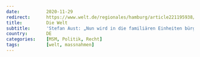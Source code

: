 ```yaml
---
date:          2020-11-29
redirect:      https://www.welt.de/regionales/hamburg/article221195938/Stefan-Aust-Nun-wird-in-die-familiaeren-Einheiten-buergerlicher-Bereiche-eingegriffen.html
title:         Die Welt
subtitle:      'Stefan Aust: „Nun wird in die familiären Einheiten bürgerlicher Bereiche eingegriffen“'
country:       DE
categories:    [MSM, Politik, Recht]
tags:          [welt, massnahmen]
---
```

